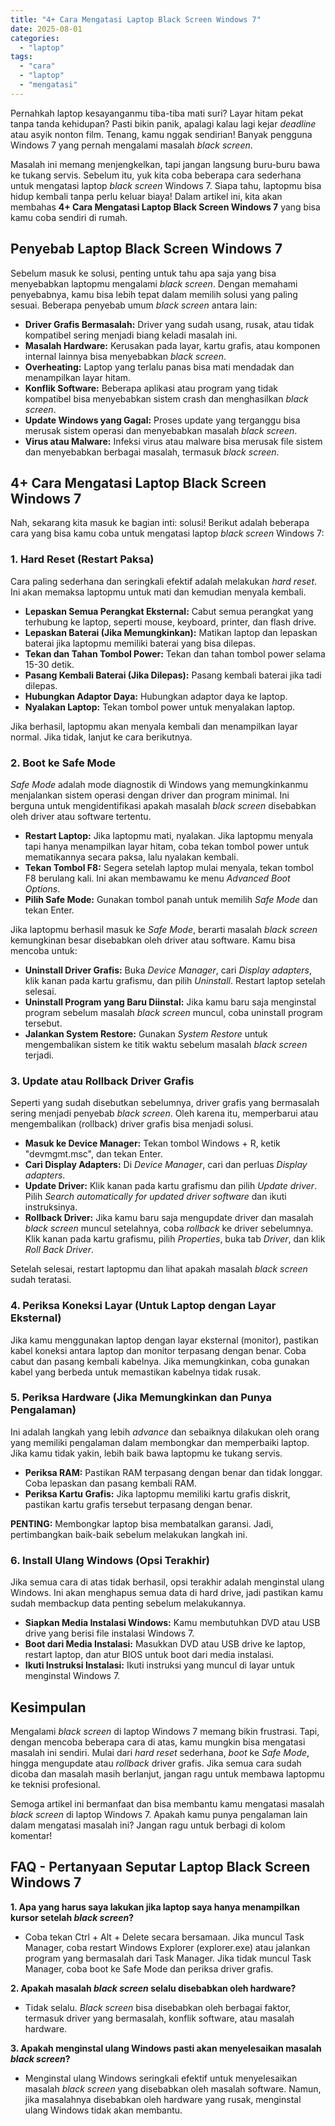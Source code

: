 ```yaml
---
title: "4+ Cara Mengatasi Laptop Black Screen Windows 7"
date: 2025-08-01
categories: 
  - "laptop"
tags: 
  - "cara"
  - "laptop"
  - "mengatasi"
---
```


Pernahkah laptop kesayanganmu tiba-tiba mati suri? Layar hitam pekat tanpa tanda kehidupan? Pasti bikin panik, apalagi kalau lagi kejar _deadline_ atau asyik nonton film. Tenang, kamu nggak sendirian! Banyak pengguna Windows 7 yang pernah mengalami masalah _black screen_.

Masalah ini memang menjengkelkan, tapi jangan langsung buru-buru bawa ke tukang servis. Sebelum itu, yuk kita coba beberapa cara sederhana untuk mengatasi laptop _black screen_ Windows 7. Siapa tahu, laptopmu bisa hidup kembali tanpa perlu keluar biaya! Dalam artikel ini, kita akan membahas **4+ Cara Mengatasi Laptop Black Screen Windows 7** yang bisa kamu coba sendiri di rumah.

## Penyebab Laptop Black Screen Windows 7

Sebelum masuk ke solusi, penting untuk tahu apa saja yang bisa menyebabkan laptopmu mengalami _black screen_. Dengan memahami penyebabnya, kamu bisa lebih tepat dalam memilih solusi yang paling sesuai. Beberapa penyebab umum _black screen_ antara lain:

- **Driver Grafis Bermasalah:** Driver yang sudah usang, rusak, atau tidak kompatibel sering menjadi biang keladi masalah ini.
- **Masalah Hardware:** Kerusakan pada layar, kartu grafis, atau komponen internal lainnya bisa menyebabkan _black screen_.
- **Overheating:** Laptop yang terlalu panas bisa mati mendadak dan menampilkan layar hitam.
- **Konflik Software:** Beberapa aplikasi atau program yang tidak kompatibel bisa menyebabkan sistem crash dan menghasilkan _black screen_.
- **Update Windows yang Gagal:** Proses update yang terganggu bisa merusak sistem operasi dan menyebabkan masalah _black screen_.
- **Virus atau Malware:** Infeksi virus atau malware bisa merusak file sistem dan menyebabkan berbagai masalah, termasuk _black screen_.

## 4+ Cara Mengatasi Laptop Black Screen Windows 7

Nah, sekarang kita masuk ke bagian inti: solusi! Berikut adalah beberapa cara yang bisa kamu coba untuk mengatasi laptop _black screen_ Windows 7:

### 1\. Hard Reset (Restart Paksa)

Cara paling sederhana dan seringkali efektif adalah melakukan _hard reset_. Ini akan memaksa laptopmu untuk mati dan kemudian menyala kembali.

- **Lepaskan Semua Perangkat Eksternal:** Cabut semua perangkat yang terhubung ke laptop, seperti mouse, keyboard, printer, dan flash drive.
- **Lepaskan Baterai (Jika Memungkinkan):** Matikan laptop dan lepaskan baterai jika laptopmu memiliki baterai yang bisa dilepas.
- **Tekan dan Tahan Tombol Power:** Tekan dan tahan tombol power selama 15-30 detik.
- **Pasang Kembali Baterai (Jika Dilepas):** Pasang kembali baterai jika tadi dilepas.
- **Hubungkan Adaptor Daya:** Hubungkan adaptor daya ke laptop.
- **Nyalakan Laptop:** Tekan tombol power untuk menyalakan laptop.

Jika berhasil, laptopmu akan menyala kembali dan menampilkan layar normal. Jika tidak, lanjut ke cara berikutnya.

### 2\. Boot ke Safe Mode

_Safe Mode_ adalah mode diagnostik di Windows yang memungkinkanmu menjalankan sistem operasi dengan driver dan program minimal. Ini berguna untuk mengidentifikasi apakah masalah _black screen_ disebabkan oleh driver atau software tertentu.

- **Restart Laptop:** Jika laptopmu mati, nyalakan. Jika laptopmu menyala tapi hanya menampilkan layar hitam, coba tekan tombol power untuk mematikannya secara paksa, lalu nyalakan kembali.
- **Tekan Tombol F8:** Segera setelah laptop mulai menyala, tekan tombol F8 berulang kali. Ini akan membawamu ke menu _Advanced Boot Options_.
- **Pilih Safe Mode:** Gunakan tombol panah untuk memilih _Safe Mode_ dan tekan Enter.

Jika laptopmu berhasil masuk ke _Safe Mode_, berarti masalah _black screen_ kemungkinan besar disebabkan oleh driver atau software. Kamu bisa mencoba untuk:

- **Uninstall Driver Grafis:** Buka _Device Manager_, cari _Display adapters_, klik kanan pada kartu grafismu, dan pilih _Uninstall_. Restart laptop setelah selesai.
- **Uninstall Program yang Baru Diinstal:** Jika kamu baru saja menginstal program sebelum masalah _black screen_ muncul, coba uninstall program tersebut.
- **Jalankan System Restore:** Gunakan _System Restore_ untuk mengembalikan sistem ke titik waktu sebelum masalah _black screen_ terjadi.

### 3\. Update atau Rollback Driver Grafis

Seperti yang sudah disebutkan sebelumnya, driver grafis yang bermasalah sering menjadi penyebab _black screen_. Oleh karena itu, memperbarui atau mengembalikan (rollback) driver grafis bisa menjadi solusi.

- **Masuk ke Device Manager:** Tekan tombol Windows + R, ketik "devmgmt.msc", dan tekan Enter.
- **Cari Display Adapters:** Di _Device Manager_, cari dan perluas _Display adapters_.
- **Update Driver:** Klik kanan pada kartu grafismu dan pilih _Update driver_. Pilih _Search automatically for updated driver software_ dan ikuti instruksinya.
- **Rollback Driver:** Jika kamu baru saja mengupdate driver dan masalah _black screen_ muncul setelahnya, coba _rollback_ ke driver sebelumnya. Klik kanan pada kartu grafismu, pilih _Properties_, buka tab _Driver_, dan klik _Roll Back Driver_.

Setelah selesai, restart laptopmu dan lihat apakah masalah _black screen_ sudah teratasi.

### 4\. Periksa Koneksi Layar (Untuk Laptop dengan Layar Eksternal)

Jika kamu menggunakan laptop dengan layar eksternal (monitor), pastikan kabel koneksi antara laptop dan monitor terpasang dengan benar. Coba cabut dan pasang kembali kabelnya. Jika memungkinkan, coba gunakan kabel yang berbeda untuk memastikan kabelnya tidak rusak.

### 5\. Periksa Hardware (Jika Memungkinkan dan Punya Pengalaman)

Ini adalah langkah yang lebih _advance_ dan sebaiknya dilakukan oleh orang yang memiliki pengalaman dalam membongkar dan memperbaiki laptop. Jika kamu tidak yakin, lebih baik bawa laptopmu ke tukang servis.

- **Periksa RAM:** Pastikan RAM terpasang dengan benar dan tidak longgar. Coba lepaskan dan pasang kembali RAM.
- **Periksa Kartu Grafis:** Jika laptopmu memiliki kartu grafis diskrit, pastikan kartu grafis tersebut terpasang dengan benar.

**PENTING:** Membongkar laptop bisa membatalkan garansi. Jadi, pertimbangkan baik-baik sebelum melakukan langkah ini.

### 6\. Install Ulang Windows (Opsi Terakhir)

Jika semua cara di atas tidak berhasil, opsi terakhir adalah menginstal ulang Windows. Ini akan menghapus semua data di hard drive, jadi pastikan kamu sudah membackup data penting sebelum melakukannya.

- **Siapkan Media Instalasi Windows:** Kamu membutuhkan DVD atau USB drive yang berisi file instalasi Windows 7.
- **Boot dari Media Instalasi:** Masukkan DVD atau USB drive ke laptop, restart laptop, dan atur BIOS untuk boot dari media instalasi.
- **Ikuti Instruksi Instalasi:** Ikuti instruksi yang muncul di layar untuk menginstal Windows 7.

## Kesimpulan

Mengalami _black screen_ di laptop Windows 7 memang bikin frustrasi. Tapi, dengan mencoba beberapa cara di atas, kamu mungkin bisa mengatasi masalah ini sendiri. Mulai dari _hard reset_ sederhana, _boot_ ke _Safe Mode_, hingga mengupdate atau _rollback_ driver grafis. Jika semua cara sudah dicoba dan masalah masih berlanjut, jangan ragu untuk membawa laptopmu ke teknisi profesional.

Semoga artikel ini bermanfaat dan bisa membantu kamu mengatasi masalah _black screen_ di laptop Windows 7. Apakah kamu punya pengalaman lain dalam mengatasi masalah ini? Jangan ragu untuk berbagi di kolom komentar!

## FAQ - Pertanyaan Seputar Laptop Black Screen Windows 7

**1\. Apa yang harus saya lakukan jika laptop saya hanya menampilkan kursor setelah _black screen_?**

- Coba tekan Ctrl + Alt + Delete secara bersamaan. Jika muncul Task Manager, coba restart Windows Explorer (explorer.exe) atau jalankan program yang bermasalah dari Task Manager. Jika tidak muncul Task Manager, coba boot ke Safe Mode dan periksa driver grafis.

**2\. Apakah masalah _black screen_ selalu disebabkan oleh hardware?**

- Tidak selalu. _Black screen_ bisa disebabkan oleh berbagai faktor, termasuk driver yang bermasalah, konflik software, atau masalah hardware.

**3\. Apakah menginstal ulang Windows pasti akan menyelesaikan masalah _black screen_?**

- Menginstal ulang Windows seringkali efektif untuk menyelesaikan masalah _black screen_ yang disebabkan oleh masalah software. Namun, jika masalahnya disebabkan oleh hardware yang rusak, menginstal ulang Windows tidak akan membantu.
